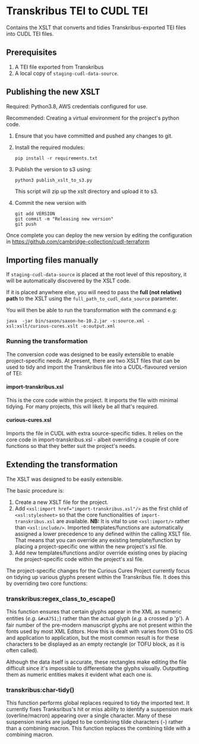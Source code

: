 # Transkribus TEI to CUDL TEI

Contains the XSLT that converts and tidies Transkribus-exported TEI files into CUDL TEI files.

## Prerequisites

1. A TEI file exported from Transkribus
2. A local copy of `staging-cudl-data-source`.

## Publishing the new XSLT

Required: Python3.8, AWS credentials configured for use.

Recommended: Creating a virtual environment for the project's python code.

1. Ensure that you have committed and pushed any changes to git.

2. Install the required modules:

       pip install -r requirements.txt

3. Publish the version to s3 using:

       python3 publish_xslt_to_s3.py

   This script will zip up the xslt directory and upload it to s3.

4. Commit the new version with

       git add VERSION
       git commit -m "Releasing new version"
       git push

Once complete you can deploy the new version by editing the configuration in
https://github.com/cambridge-collection/cudl-terraform

## Importing files manually

If `staging-cudl-data-source` is placed at the root level of this repository, it will be automatically discovered by the XSLT code. 

If it is placed anywhere else, you will need to pass the **full (not relative) path** to the XSLT using the `full_path_to_cudl_data_source` parameter.

You will then be able to run the transformation with the command e.g:

    java  -jar bin/saxon/saxon-he-10.2.jar -s:source.xml -xsl:xslt/curious-cures.xslt -o:output.xml


### Running the transformation

The conversion code was designed to be easily extensible to enable project-specific needs. At present, there are two XSLT files that can be used to tidy and import the Transkribus file into a CUDL-flavoured version of TEI:

#### import-transkribus.xsl

This is the core code within the project. It imports the file with minimal tidying. For many projects, this will likely be all that's required.

#### curious-cures.xsl

Imports the file in CUDL with extra source-specific tidies. It relies on the core code in import-transkribus.xsl - albeit overriding a couple of core functions so that they better suit the project's needs.

## Extending the transformation

The XSLT was designed to be easily extensible.

The basic procedure is:

1. Create a new XSLT file for the project.
1. Add `<xsl:import href="import-transkribus.xsl"/>` as the first child of `<xsl:stylesheet>` so that the core functionalities of `import-transkribus.xsl` are available.
**NB:** It is vital to use `<xsl:import/>` rather than `<xsl:include/>`.  Imported templates/functions are automatically assigned a lower precedence to any defined within the calling XSLT file. That means that you can override any existing template/function by placing a project-specific one within the new project's xsl file.
1. Add new templates/functions and/or override existing ones by placing the project-specific code within the project's xsl file.

The project-specific changes for the Curious Cures Project currently focus on tidying up various glyphs present within the Transkribus file. It does this by overriding two core functions:

### transkribus:regex_class_to_escape()

This function ensures that certain glyphs appear in the XML as numeric entities (*e.g.* `&#xA751;`) rather than the actual glyph (*e.g.* a crossed p 'ꝑ'). A fair number of the pre-modern manuscript glyphs are not present within the fonts used by most XML Editors. How this is dealt with varies from OS to OS and application to application, but the most common result is for these characters to be displayed as an empty rectangle (or TOFU block, as it is often called).

Although the data itself is accurate, these rectangles make editing the file difficult since it's impossible to differentiate the glyphs visually. Outputting them as numeric entities makes it evident what each one is.

### transkribus:char-tidy()

This function performs global replaces required to tidy the imported text. It currently fixes Tranksribus's hit or miss ability to identify a suspension mark (overline/macron) appearing over a single character. Many of these suspension marks are judged to be combining tilde characters (`~`) rather than a combining macron. This function replaces the combining tilde with a combining macron.
